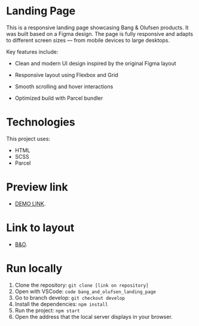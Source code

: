 # Landing Page

This is a responsive landing page showcasing Bang & Olufsen products.
It was built based on a Figma design. The page is fully responsive and adapts to different screen sizes — from mobile devices to large desktops.

Key features include:

- Clean and modern UI design inspired by the original Figma layout

- Responsive layout using Flexbox and Grid

- Smooth scrolling and hover interactions

- Optimized build with Parcel bundler

# Technologies

This project uses:

- HTML
- SCSS
- Parcel

# Preview link

- [DEMO LINK](https://nbryk.github.io/bang_and_olufsen_landing_page/).

# Link to layout

- [B&O](https://www.figma.com/file/DtkQmQ797hk0nI4KfMi2Uq/BOSE-New-Version?type=design&node-id=6817-212&t=ZTV6Gl8NzaWkJ4FK-0).

# Run locally

1. Clone the repository: `git clone [link on repository]`
2. Open with VSCode: `code bang_and_olufsen_landing_page`
3. Go to branch develop: `git checkout develop`
4. Install the dependencies: `npm install`
5. Run the project: `npm start`
6. Open the address that the local server displays in your browser.
